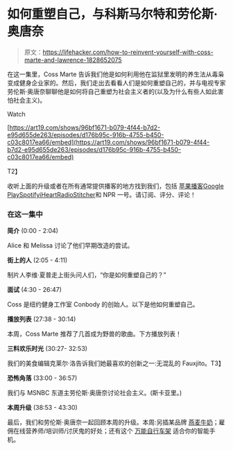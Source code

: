 # 如何重塑自己，与科斯马尔特和劳伦斯·奥唐奈

> 原文：<https://lifehacker.com/how-to-reinvent-yourself-with-coss-marte-and-lawrence-1828652075>

在这一集里，Coss Marte 告诉我们他是如何利用他在监狱里发明的养生法从毒枭变成健身企业家的。然后，我们走出去看看人们是如何重塑自己的，并与电视专家劳伦斯·奥唐奈聊聊他是如何将自己重塑为社会主义者的(以及为什么有些人如此害怕社会主义)。

Watch

[https://art19.com/shows/96bf1671-b079-4f44-b7d2-e95d655de263/episodes/d176b95c-916b-4755-b450-c03c8017ea66/embed](https://art19.com/shows/96bf1671-b079-4f44-b7d2-e95d655de263/episodes/d176b95c-916b-4755-b450-c03c8017ea66/embed)

T2】

收听上面的升级或者在所有通常提供播客的地方找到我们，包括 [苹果播客](https://itunes.apple.com/us/podcast/lifehacker/id508117781?mt=2)[Google Play](https://play.google.com/music/listen?u=0#/ps/Illldmn6f4jkwb32lslhae3laru)[Spotify](https://open.spotify.com/show/43qzAEOZ861D4aXaBXaRKj)[iHeartRadio](https://www.iheart.com/podcast/8-The-Upgrade-by-Lifehacker-28037794/)[Stitcher](https://www.stitcher.com/podcast/lifehacker-podcast)和 NPR 一号。请订阅、评分、评论！

### 在这一集中

**简介** (0:00 - 2:04)

Alice 和 Melissa 讨论了他们早期改造的尝试。

**街上的人** (2:05 - 4:11)

制片人李维·夏普走上街头问人们，“你是如何重塑自己的？”

**面试** (4:30 - 26:47)

Coss 是纽约健身工作室 Conbody 的创始人。以下是他如何重塑自己。

**播放列表** (27:38 - 30:14)

本周，Coss Marte 推荐了几首成为野兽的歌曲。下方播放列表！

**三料欢乐时光** (30:27- 32:53)

我们的美食编辑克莱尔·洛告诉我们她最喜欢的创新之一:无混乱的 Fauxjito。T3】

**恐怖角落** (33:00 - 36:57)

我们与 MSNBC 东道主劳伦斯·奥唐奈讨论社会主义。(斯卡亚里。)

**本周升级** (38:53 - 43:30)

最后，我们和劳伦斯·奥唐奈一起回顾本周的升级。本周:另插某品牌 [燕麦牛奶](http://www.oatly.com/)；雇佣在线营养师/培训师/讨厌鬼的好处；还有这个 [万能自行车架](https://www.amazon.com/Finn-Universal-Bike-Mount-Smartphones/dp/B00YFG1U40?asc_campaign=InlineText&asc_refurl=https://lifehacker.com/how-to-reinvent-yourself-with-coss-marte-and-lawrence-1828652075&asc_source=&tag=kinjalifehackerlink-20) 适合你的智能手机。